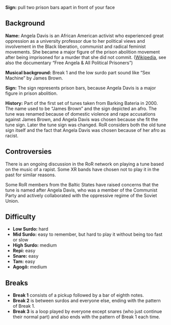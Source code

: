 **Sign:** pull two prison bars apart in front of your face

## Background

**Name:** Angela Davis is an African American activist who experienced great oppression as a university professor due to her political views and involvement in the Black liberation, communist and radical feminist movements. She became a major figure of the prison abolition movement after being imprisoned for a murder that she did not commit. ([Wikipedia](https://en.wikipedia.org/wiki/Angela_Davis), see also the documentary “Free Angela & All Political Prisoners”)

**Musical background:** Break 1 and the low surdo part sound like “Sex Machine” by James Brown.

**Sign:** The sign represents prison bars, because Angela Davis is a major figure in prison abolition.

**History:** Part of the first set of tunes taken from Barking Bateria in 2000. The name used to be “James Brown” and the sign depicted an afro. The tune was renamed because of domestic violence and rape accusations against James Brown, and Angela Davis was chosen because she fit the tune sign. Later the tune sign was changed. RoR considers both the old tune sign itself and the fact that Angela Davis was chosen because of her afro as racist.

## Controversies

There is an ongoing discussion in the RoR network on playing a tune based on the music of a rapist. Some XR bands have chosen not to play it in the past for similar reasons.

Some RoR members from the Baltic States have raised concerns that the tune is named after Angela Davis, who was a member of the Communist Party and actively collaborated with the oppressive regime of the Soviet Union.

## Difficulty

* **Low Surdo:** hard
* **Mid Surdo:** easy to remember, but hard to play it without being too fast or slow
* **High Surdo:** medium
* **Repi:** easy
* **Snare:** easy
* **Tam:** easy
* **Agogô:** medium

## Breaks

* **Break 1** consists of a pickup followed by a bar of eighth notes.
* **Break 2** is between surdos and everyone else, ending with the pattern of Break 1.
* **Break 3** is a loop played by everyone except snares (who just continue their normal part) and also ends with the pattern of Break 1 each time.
